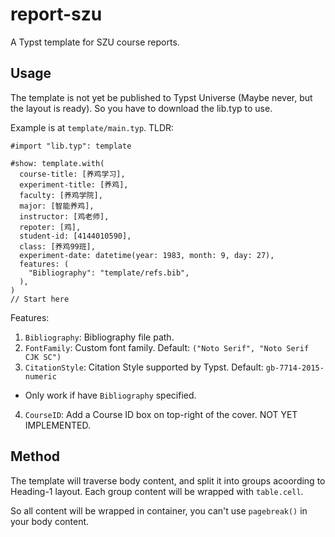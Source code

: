 # report-szu

A Typst template for SZU course reports.

## Usage

The template is not yet be published to Typst Universe (Maybe never, but the layout is ready). So you have to download the lib.typ to use.

Example is at `template/main.typ`. TLDR:

```typst
#import "lib.typ": template

#show: template.with(
  course-title: [养鸡学习],
  experiment-title: [养鸡],
  faculty: [养鸡学院],
  major: [智能养鸡],
  instructor: [鸡老师],
  repoter: [鸡],
  student-id: [4144010590],
  class: [养鸡99班],
  experiment-date: datetime(year: 1983, month: 9, day: 27),
  features: (
    "Bibliography": "template/refs.bib",
  ),
)
// Start here
```

Features:

1. `Bibliography`: Bibliography file path.
2. `FontFamily`: Custom font family. Default: `("Noto Serif", "Noto Serif CJK SC")`
3. `CitationStyle`: Citation Style supported by Typst. Default: `gb-7714-2015-numeric`
  - Only work if have `Bibliography` specified.
4. `CourseID`: Add a Course ID box on top-right of the cover. NOT YET IMPLEMENTED.

## Method

The template will traverse body content, and split it into groups acoording to Heading-1 layout. Each group content will be wrapped with `table.cell`.

So all content will be wrapped in container, you can't use `pagebreak()` in your body content.